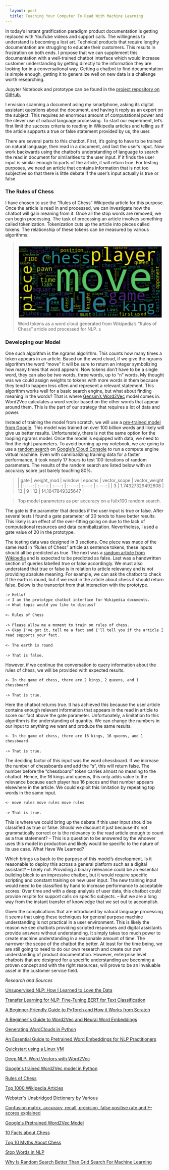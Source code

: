 ```yaml
---
  layout: post
  title: Teaching Your Computer To Read With Machine Learning
---
```



In today’s instant gratification paradigm product documentation is getting replaced with YouTube videos and support calls. The willingness to understand is becoming a lost art. Technical products that require lengthy documentation are struggling to educate their customers. This results in frustration on both ends. I propose that we can supplement this documentation with a well-trained chatbot interface which would increase customer understanding by getting directly to the information they are looking for in a conversational way. Getting a chatbot to find documentation is simple enough, getting it to generalize well on new data is a challenge worth researching.

Jupyter Notebook and prototype can be found in the [project repository on GitHub.](https://github.com/KalenWillits/CapstoneThree)

I envision scanning a document using my smartphone, asking its digital assistant questions about the document, and having it reply as an expert on the subject. This requires an enormous amount of computational power and the clever use of natural language processing. To start our experiment, let’s first limit the success criteria to reading in Wikipedia articles and telling us if the article supports a true or false statement provided by us, the user.

There are several parts to this chatbot. First, it’s going to have to be trained on natural language, then read in a document, and last the user’s input. Now work backwards using the chatbot’s understanding of language to search the read in document for similarities to the user input. If it finds the user input is similar enough to parts of the article, it will return true. For testing purposes, we need an article that contains information that is not too subjective so that there is little debate if the user’s input actually is true or false

### The Rules of Chess

I have chosen to use the “Rules of Chess” Wikipedia article for this purpose. Once the article is read in and processed, we can investigate how the chatbot will gain meaning from it. Once all the stop words are removed, we can begin processing. The task of processing an article involves something called tokenization. Tokenization cuts up the article into pieces called tokens. The relationship of these tokens can be measured by various algorithms.

>![](/images/Teaching-Your-Computer-To-Read-With-Machine-Learning/wordcloud.png)
Word tokens as a word cloud generated from Wikipedia’s “Rules of Chess” article and processed for NLP.
s
### Developing our Model

One such algorithm is the ngrams algorithm. This counts how many times a token appears in an article. Based on the word cloud, if we give the ngrams algorithm the word “move” it will be sure to return an integer symbolizing how many times that word appears. Now tokens don’t have to be a single word, they can also be two words, three words, up to “n” words. My thought was we could assign weights to tokens with more words in them because they tend to happen less often and represent a relevant statement. This algorithm works well for a basic search engine, but what about finding meaning in the words? That is where [Gensim’s Word2Vec](https://radimrehurek.com/gensim/models/word2vec.html) model comes in. Word2Vec calculates a word vector based on the other words that appear around them. This is the part of our strategy that requires a lot of data and power.

Instead of training the model from scratch, we will use a [pre-trained model from Google](https://mccormickml.com/2016/04/12/googles-pretrained-word2vec-model-in-python/). This model was trained on over 100 billion words and likely will give us better results. Unfortunately, there is not the same option for the looping ngrams model. Once the model is equipped with data, we need to find the right parameters. To avoid burning up my notebook, we are going to use a [random search](https://analyticsindiamag.com/why-is-random-search-better-than-grid-search-for-machine-learning/) on [Google’s Cloud Console](https://console.cloud.google.com/) to run a compute engine virtual machine. Even with cannibalizing training data for a faster performance, it took nearly 17 hours to test 100 iterations of random parameters. The results of the random search are listed below with an accuracy score just barely touching 80%.


>| gate	| weight_mod |	window |	epochs	| vector_scope	| vector_weight |
| :----: | :----: | :----: | :----: | :----: | :----: |
| 3 |	1.74327329492608	| 13 | 9 | 12 |	14.1647849325647 |

> Top model parameters as per accuracy on a fullx100 random search.

The gate is the parameter that decides if the user input is true or false. After several tests I found a gate parameter of 20 tends to have better results. This likely is an effect of the over-fitting going on due to the lack of computational resources and data cannibalization. Nevertheless, I used a gate value of 20 in the prototype.

The testing data was designed in 3 sections. One piece was made of the same read in “Rules of Chess” article as sentence tokens, these inputs should all be predicted as true. The next was a [random article from Wikipedia](https://en.wikipedia.org/wiki/Special:Random) and is expected to be predicted as false. Last was a handwritten section of queries labelled true or false accordingly. We must also understand that true or false is in relation to article relevancy and is not providing absolute meaning. For example, we can ask the chatbot to check if the earth is round, but if we read in the article about chess it should return false. Below is the transcript from that interaction with the prototype.

```
-> Hello!
-> I am the prototype chatbot interface for Wikipedia documents.
-> What topic would you like to discuss?

<- Rules of Chess

-> Please allow me a moment to train on rules of chess.
-> Okay I've got it, tell me a fact and I'll tell you if the article I read supports your fact.

<- The earth is round

-> That is false.
```

However, if we continue the conversation to query information about the rules of chess, we will be provided with expected results.

```
<- In the game of chess, there are 2 kings, 2 queens, and 1 chessboard.

-> That is true.
```

Here the chatbot returns true. It has achieved this because the user article contains enough relevant information that appears in the read in article to score our fact above the gate parameter. Unfortunately, a limitation to this algorithm is the understanding of quantity. We can change the numbers in our input to anything we want and produce the same results.

```
<- In the game of chess, there are 16 kings, 16 queens, and 1 chessboard.

-> That is true.
```

The deciding factor of this input was the word chessboard. If we increase the number of chessboards and add the “s”, this will return false. The number before the “chessboard” token carries almost no meaning to the chatbot. Hence, the 16 kings and queens, this only adds value to the relevance because each player has 16 pieces and that number appears elsewhere in the article. We could exploit this limitation by repeating top words in the same input.

```
<- move rules move rules move rules

-> That is true.
```

This is where we could bring up the debate if this user input should be classified as true or false. Should we discount it just because it’s not grammatically correct or is the relevancy to the read article enough to count as a true statement? – This is a question to be answered by the whoever uses this model in production and likely would be specific to the nature of its use case.
What Have We Learned?

Which brings us back to the purpose of this model’s development. Is it reasonable to deploy this across a general platform such as a digital assistant? – Likely not. Providing a binary relevance could be an essential building block to an impressive chatbot, but it would require specific scripting and constant training on new user input. The new training input would need to be classified by hand to increase performance to acceptable scores. Over time and with a deep analysis of user data, this chatbot could provide respite for support calls on specific subjects. – But we are a long way from the instant transfer of knowledge that we set out to accomplish.

Given the complications that are introduced by natural language processing it seems that using these techniques for general purpose machine understanding is not practical in a user environment. This is likely the reason we see chatbots providing scripted responses and digital assistants provide answers without understanding. It simply takes too much power to create machine understanding in a reasonable amount of time. The narrower the scope of the chatbot the better. At least for the time being, we are still going to need to do our own research and create our own understanding of product documentation. However, enterprise level chatbots that are designed for a specific understanding are becoming a proven concept and with the right resources, will prove to be an invaluable asset in the customer service field.

*Research and Sources*

[Unsupervised NLP: How I Learned to Love the Data](https://opendatascience.com/unsupervised-nlp-how-i-learned-to-love-the-data/)

[Transfer Learning for NLP: Fine-Tuning BERT for Text Classification](https://www.analyticsvidhya.com/blog/2020/07/transfer-learning-for-nlp-fine-tuning-bert-for-text-classification/)

[A Beginner-Friendly Guide to PyTorch and How it Works from Scratch](https://www.analyticsvidhya.com/blog/2019/09/introduction-to-pytorch-from-scratch/?utm_source=blog&utm_medium=fine_tune_BERT)

[A Beginner's Guide to Word2Vec and Neural Word Embeddings](https://wiki.pathmind.com/word2vec)

[Generating WordClouds in Python](https://www.datacamp.com/community/tutorials/wordcloud-python)

[An Essential Guide to Pretrained Word Embeddings for NLP Practitioners](https://www.analyticsvidhya.com/blog/2020/03/pretrained-word-embeddings-nlp/)

[Quickstart using a Linux VM](https://cloud.google.com/compute/docs/quickstart-linux)

[Deep NLP: Word Vectors with Word2Vec](https://medium.com/deep-learning-demystified/deep-nlp-word-vectors-with-word2vec-d62cb29b40b3)

[Google's trained Word2Vec model in Python](http://mccormickml.com/2016/04/12/googles-pretrained-word2vec-model-in-python/)

[Rules of Chess](https://en.wikipedia.org/wiki/Rules_of_chess)

[Top 1000 Wikipedia Articles](https://en.wikipedia.org/wiki/User:HostBot/Top_1000_report)

[Webster's Unabridged Dictionary by Various](http://www.gutenberg.org/ebooks/29765)

[Confusion matrix, accuracy, recall, precision, false positive rate and F-scores explained](https://nillsf.com/index.php/2020/05/23/confusion-matrix-accuracy-recall-precision-false-positive-rate-and-f-scores-explained/)

[Google's Pretrained Word2Vec Model](https://drive.google.com/uc?id=0B7XkCwpI5KDYNlNUTTlSS21pQmM&export=download)

[10 Facts about Chess](https://factfile.org/10-facts-about-chess)

[Top 10 Myths About Chess ](https://www.mark-weeks.com/aboutcom/aa06f17.htm)

[Stop Words in NLP](https://medium.com/@saitejaponugoti/stop-words-in-nlp-5b248dadad47)

[Why Is Random Search Better Than Grid Search For Machine Learning](https://analyticsindiamag.com/why-is-random-search-better-than-grid-search-for-machine-learning/)
